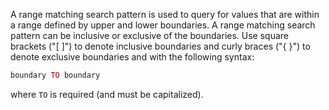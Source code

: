 A range matching search pattern is used to query for values that are
within a range defined by upper and lower boundaries. A range matching
search pattern can be inclusive or exclusive of the boundaries. Use
square brackets ("\[ \]") to denote inclusive boundaries and curly
braces ("{ }") to denote exclusive boundaries and with the following
syntax:

``` ruby
boundary TO boundary
```

where `TO` is required (and must be capitalized).
